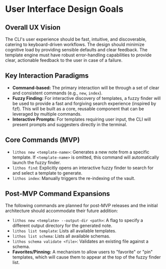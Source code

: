 # User Interface Design Goals

## Overall UX Vision

The CLI's user experience should be fast, intuitive, and discoverable, catering to keyboard-driven workflows. The design should minimize cognitive load by providing sensible defaults and clear feedback. The template engine must have robust error-handling capabilities to provide clear, actionable feedback to the user in case of a failure.

## Key Interaction Paradigms

- **Command-based:** The primary interaction will be through a set of clear and consistent commands (e.g., `new`, `index`).
- **Fuzzy Finding:** For interactive discovery of templates, a fuzzy finder will be used to provide a fast and forgiving search experience (inspired by fzf). This will be built as a core, reusable component that can be leveraged by multiple commands.
- **Interactive Prompts:** For templates requiring user input, the CLI will present prompts and suggesters directly in the terminal.

## Core Commands (MVP)

- `lithos new <template-name>`: Generates a new note from a specific template. If `<template-name>` is omitted, this command will automatically launch the fuzzy finder.
- `lithos find`: Explicitly opens an interactive fuzzy finder to search for and select a template to generate.
- `lithos index`: Manually triggers the re-indexing of the vault.

## Post-MVP Command Expansions

The following commands are planned for post-MVP releases and the initial architecture should accommodate their future addition:

- `lithos new <template> --output-dir <path>`: A flag to specify a different output directory for the generated note.
- `lithos list template`: Lists all available templates.
- `lithos list schema`: Lists all available schemas.
- `lithos schema validate <file>`: Validates an existing file against a schema.
- **Favorites/Pinning:** A mechanism to allow users to "favorite" or "pin" templates, which will cause them to appear at the top of the fuzzy finder list.
